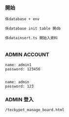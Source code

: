 ### 開始

```
係database + env

係database init table 開db

係datainsert.ts 開始入資料


```

### ADMIN ACCOUNT

```
name: admin1
password: 123456


name: admin
password: 123

```

### ADMIN 登入

```
/teckypet_manage_board.html

```
